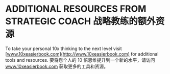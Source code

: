 # ADDITIONAL RESOURCES FROM STRATEGIC COACH 战略教练的额外资源

To take your personal 10x thinking to the next level visit [www.10xeasierbook.com](http://www.10xeasierbook.com) for additional tools and resources. 要将您个人的 10 倍思维提升到一个新的水平，请访问 www.10xeasierbook.com 获取更多的工具和资源。